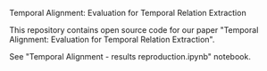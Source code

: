 Temporal Alignment: Evaluation for Temporal Relation Extraction

This repository contains open source code for our paper "Temporal Alignment: Evaluation for Temporal Relation Extraction".

See "Temporal Alignment - results reproduction.ipynb" notebook.
